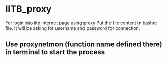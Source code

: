# IITB_proxy
For login into iitb internet page using proxy
Put the file content in bashrc file. It will be asking for username and password for connection.
## Use proxynetmon (function name defined there) in terminal to start the process

